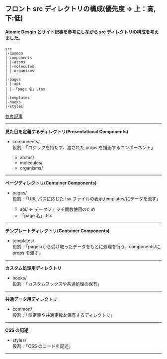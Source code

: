 ## フロント src ディレクトリの構成(優先度 → 上：高,下:低)

#### Atomic Desgin とサイト記事を参考にしながら src ディレクトリの構成を考えました。

```
src
|-common
|-components
| |-atoms
| |-molecules
| |-organisms
|
|-pages
| |-api
| |-「page 名」.tsx
|
|-templates
|-hooks
|-styles
```

[参考記事](https://maku.blog/p/4is2ahp/)

---

**見た目を定義するディレクトリ(Presentational Components)**

- components/  
  役割 :「ロジックを持たず、渡された props を描画するコンポーネント」

  - atoms/
  - molecules/
  - organisms/

---

**ページディレクトリ(Container Components)**

- pages/  
  役割 :「URL パスに応じた tsx ファイルの表示,templates/にデータを流す」

  - api/ ← データフェッチ関数使用のため
  - 「page 名」.tsx

---

**テンプレートディレクトリ(Container Components)**

- templates/  
  役割 :「pages/から受け取ったデータをもとに処理を行う。components/に props を渡す」

---

**カスタム処理用ディレクトリ**

- hooks/  
  役割 :「カスタムフックスや共通処理の保有」

---

**共通データ用ディレクトリ**

- common/  
  役割 :「型定義や共通定数を保有するディレクトリ」

---

**CSS の記述**

- styles/  
  役割 :「CSS のコードを記述」

---

